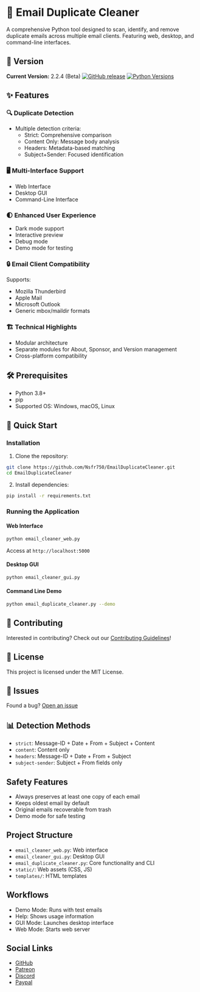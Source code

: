 # 📧 Email Duplicate Cleaner

A comprehensive Python tool designed to scan, identify, and remove duplicate emails across multiple email clients. Featuring web, desktop, and command-line interfaces.

## 🚀 Version

**Current Version:** 2.2.4 (Beta)
[![GitHub release](https://img.shields.io/badge/release-v2.2.4-blue)](https://github.com/Nsfr750/EmailDuplicateCleaner)
[![Python Versions](https://img.shields.io/badge/python-3.8%20|%203.9%20|%203.10%20|%203.11%20|%203.12-blue)](https://www.python.org/)

## ✨ Features

### 🔍 Duplicate Detection
- Multiple detection criteria:
  - Strict: Comprehensive comparison
  - Content Only: Message body analysis
  - Headers: Metadata-based matching
  - Subject+Sender: Focused identification

### 🖥️ Multi-Interface Support
- Web Interface
- Desktop GUI
- Command-Line Interface

### 🌓 Enhanced User Experience
- Dark mode support
- Interactive preview
- Debug mode
- Demo mode for testing

### 🔒 Email Client Compatibility
Supports:
- Mozilla Thunderbird
- Apple Mail
- Microsoft Outlook
- Generic mbox/maildir formats

### 🏗️ Technical Highlights
- Modular architecture
- Separate modules for About, Sponsor, and Version management
- Cross-platform compatibility

## 🛠️ Prerequisites

- Python 3.8+
- pip
- Supported OS: Windows, macOS, Linux

## 🚀 Quick Start

### Installation

1. Clone the repository:
```bash
git clone https://github.com/Nsfr750/EmailDuplicateCleaner.git
cd EmailDuplicateCleaner
```

2. Install dependencies:
```bash
pip install -r requirements.txt
```

### Running the Application

#### Web Interface
```bash
python email_cleaner_web.py
```
Access at `http://localhost:5000`

#### Desktop GUI
```bash
python email_cleaner_gui.py
```

#### Command Line Demo
```bash
python email_duplicate_cleaner.py --demo
```

## 🤝 Contributing

Interested in contributing? Check out our [Contributing Guidelines](CONTRIBUTING.md)!

## 📄 License

This project is licensed under the MIT License.

## 🐛 Issues

Found a bug? [Open an issue](https://github.com/Nsfr750/EmailDuplicateCleaner/issues)

## 📊 Detection Methods

- `strict`: Message-ID + Date + From + Subject + Content
- `content`: Content only
- `headers`: Message-ID + Date + From + Subject  
- `subject-sender`: Subject + From fields only

## Safety Features

- Always preserves at least one copy of each email
- Keeps oldest email by default
- Original emails recoverable from trash
- Demo mode for safe testing

## Project Structure

- `email_cleaner_web.py`: Web interface
- `email_cleaner_gui.py`: Desktop GUI 
- `email_duplicate_cleaner.py`: Core functionality and CLI
- `static/`: Web assets (CSS, JS)
- `templates/`: HTML templates

## Workflows

- Demo Mode: Runs with test emails
- Help: Shows usage information 
- GUI Mode: Launches desktop interface
- Web Mode: Starts web server

## Social Links

- [GitHub](https://github.com/sponsors/Nsfr750)
- [Patreon](https://www.patreon.com/Nsfr750)
- [Discord](https://discord.gg/BvvkUEP9)
- [Paypal](https://paypal.me/3dmega)
